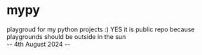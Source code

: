 # mypy
playgroud for my python projects :) 
YES it is public repo because playgrounds should be outside in the sun  
-- 4th August 2024 -- 
